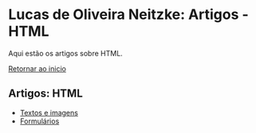 # Lucas de Oliveira Neitzke: Artigos - HTML
Aqui estão os artigos sobre HTML.

[Retornar ao inicio](./README.md)

## Artigos: HTML

- [Textos e imagens](./html/textoseimagens.md.md)
- [Formulários](./html/formularios.md.md)